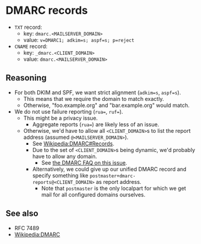 # DMARC records

* `TXT` record:
    * key: `dmarc.<MAILSERVER_DOMAIN>`
    * value: `v=DMARC1; adkim=s; aspf=s; p=reject`
* `CNAME` record:
    * key: `_dmarc.<CLIENT_DOMAIN>`
    * value: `dmarc.<MAILSERVER_DOMAIN>`


## Reasoning

* For both DKIM and SPF, we want strict alignment (`adkim=s`, `aspf=s`).
    * This means that we require the domain to match exactly.
    * Otherwise, "foo.example.org" and "bar.example.org" would match.
* We do not use failure reporting (`rua=`, `ruf=`).
    * This might be a privacy issue.
        * Aggregate reports (`rua=`) are likely less of an issue.
    * Otherwise, we'd have to allow all `<CLIENT_DOMAIN>`s to list the
      report address (assumed `@<MAILSERVER_DOMAIN>`).
        * See [Wikipedia:DMARC#Records](https://en.wikipedia.org/wiki/DMARC#Reports).
        * Due to the set of `<CLIENT_DOMAIN>`s being dynamic, we'd probably
          have to allow any domain.
            * See [the DMARC FAQ on this issue](https://dmarc.org/wiki/FAQ#How_can_I_put_DMARC_records_on_many_domains_at_once.3F).
        * Alternatively, we could give up our unified DMARC record and
          specify something like `postmaster+dmarc-reports@<CLIENT_DOMAIN>`
          as report address.
            * Note that `postmaster` is the only localpart for which we get
              mail for all configured domains ourselves.


## See also

* RFC 7489
* [Wikipedia:DMARC](https://en.wikipedia.org/wiki/DMARC)
